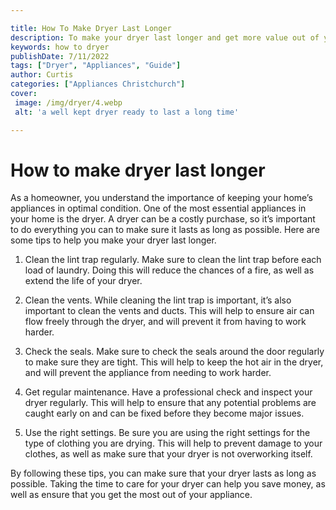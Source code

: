 ```yaml
---

title: How To Make Dryer Last Longer
description: To make your dryer last longer and get more value out of your investment, follow the tips in this post.
keywords: how to dryer
publishDate: 7/11/2022
tags: ["Dryer", "Appliances", "Guide"]
author: Curtis
categories: ["Appliances Christchurch"]
cover: 
 image: /img/dryer/4.webp
 alt: 'a well kept dryer ready to last a long time'

---
```


# How to make dryer last longer

As a homeowner, you understand the importance of keeping your home’s appliances in optimal condition. One of the most essential appliances in your home is the dryer. A dryer can be a costly purchase, so it’s important to do everything you can to make sure it lasts as long as possible. Here are some tips to help you make your dryer last longer.

1. Clean the lint trap regularly. Make sure to clean the lint trap before each load of laundry. Doing this will reduce the chances of a fire, as well as extend the life of your dryer.

2. Clean the vents. While cleaning the lint trap is important, it’s also important to clean the vents and ducts. This will help to ensure air can flow freely through the dryer, and will prevent it from having to work harder.

3. Check the seals. Make sure to check the seals around the door regularly to make sure they are tight. This will help to keep the hot air in the dryer, and will prevent the appliance from needing to work harder.

4. Get regular maintenance. Have a professional check and inspect your dryer regularly. This will help to ensure that any potential problems are caught early on and can be fixed before they become major issues.

5. Use the right settings. Be sure you are using the right settings for the type of clothing you are drying. This will help to prevent damage to your clothes, as well as make sure that your dryer is not overworking itself.

By following these tips, you can make sure that your dryer lasts as long as possible. Taking the time to care for your dryer can help you save money, as well as ensure that you get the most out of your appliance.